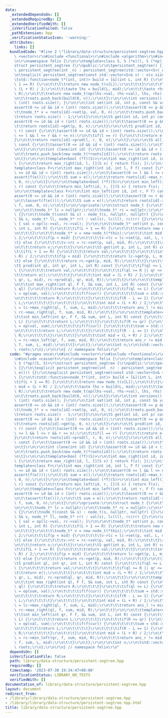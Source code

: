 ```yaml
---
data:
  _extendedDependsOn: []
  _extendedRequiredBy: []
  _extendedVerifiedWith: []
  _isVerificationFailed: false
  _pathExtension: hpp
  _verificationStatusIcon: ':warning:'
  attributes:
    links: []
  bundledCode: "#line 2 \"library/data-structure/persistent-segtree.hpp\"\n#include\
    \ <vector>\r\n#include <functional>\r\n#include <algorithm>\r\n#include <cassert>\r\
    \n\r\nnamespace felix {\r\n\r\ntemplate<class S, S (*e)(), S (*op)(S, S)>\r\n\
    struct persistent_segtree {\r\npublic:\r\n\tpersistent_segtree() {}\r\n\texplicit\
    \ persistent_segtree(int _n) : persistent_segtree(std::vector<S>(_n, e())) {}\r\
    \n\texplicit persistent_segtree(const std::vector<S>& v) : n(v.size()) {\r\n\t\
    \tstd::function<node_t*(int, int)> build = [&](int L, int R) {\r\n\t\t\tif(L +\
    \ 1 == R) {\r\n\t\t\t\treturn new node_t(v[L]);\r\n\t\t\t}\r\n\t\t\tint mid =\
    \ (L + R) / 2;\r\n\t\t\tauto lhs = build(L, mid);\r\n\t\t\tauto rhs = build(mid,\
    \ R);\r\n\t\t\treturn new node_t(op(lhs->val, rhs->val), lhs, rhs);\r\n\t\t};\r\
    \n\t\troots.push_back(build(0, n));\r\n\t}\r\n\r\n\tint versions() const { return\
    \ (int) roots.size(); }\r\n\r\n\tint set(int id, int p, const S& val) {\r\n\t\t\
    assert(0 <= id && id < (int) roots.size());\r\n\t\tassert(0 <= p && p < n);\r\n\
    \t\tnode_t* v = roots[id]->set(p, val, 0, n);\r\n\t\troots.push_back(v);\r\n\t\
    \treturn roots.size() - 1;\r\n\t}\r\n\r\n\tS get(int id, int p) const {\r\n\t\t\
    assert(0 <= id && id < (int) roots.size());\r\n\t\tassert(0 <= p && p < n);\r\n\
    \t\treturn roots[id]->get(p, 0, n);\r\n\t}\r\n\r\n\tS prod(int id, int l, int\
    \ r) const {\r\n\t\tassert(0 <= id && id < (int) roots.size());\r\n\t\tassert(0\
    \ <= l && l <= r && r <= n);\r\n\t\tif(l == r) {\r\n\t\t\treturn e();\r\n\t\t\
    }\r\n\t\treturn roots[id]->prod(l, r, 0, n);\r\n\t}\r\n\r\n\tS all_prod(int id)\
    \ const {\r\n\t\tassert(0 <= id && id < (int) roots.size());\r\n\t\treturn roots[id]->val;\r\
    \n\t}\r\n\r\n\tint clone(int id) {\r\n\t\tassert(0 <= id && id < (int) roots.size());\r\
    \n\t\troots.push_back(new node_t(*roots[id]));\r\n\t\treturn roots.size() - 1;\r\
    \n\t}\r\n\r\n\ttemplate<bool (*f)(S)>\r\n\tint max_right(int id, int l) const\
    \ {\r\n\t\treturn max_right(id, l, [](S x) { return f(x); });\r\n\t}\r\n\r\n\t\
    template<class F>\r\n\tint max_right(int id, int l, F f) const {\r\n\t\tassert(0\
    \ <= id && id < (int) roots.size());\r\n\t\tassert(0 <= l && l <= n);\r\n\t\t\
    assert(f(e()));\r\n\t\tS sum = e();\r\n\t\treturn roots[id]->max_right(l, f, sum,\
    \ 0, n);\r\n\t}\r\n\r\n\ttemplate<bool (*f)(S)>\r\n\tint min_left(int id, int\
    \ r) const {\r\n\t\treturn min_left(id, r, [](S x) { return f(x); });\r\n\t}\r\
    \n\r\n\ttemplate<class F>\r\n\tint min_left(int id, int r, F f) const {\r\n\t\t\
    assert(0 <= id && id < (int) roots.size());\r\n\t\tassert(0 <= r && r <= n);\r\
    \n\t\tassert(f(e()));\r\n\t\tS sum = e();\r\n\t\treturn roots[id]->min_left(r,\
    \ f, sum, 0, n);\r\n\t}\r\n\r\nprivate:\r\n\tstruct node_t {\r\n\t\tS val = e();\r\
    \n\r\n\t\tnode_t* lc = nullptr;\r\n\t\tnode_t* rc = nullptr;\r\n\r\n\t\tnode_t()\
    \ {}\r\n\t\tnode_t(const S& s) : node_t(s, nullptr, nullptr) {}\r\n\t\tnode_t(const\
    \ S& s, node_t* ll, node_t* rr) : val(s), lc(ll), rc(rr) {}\r\n\r\n\t\tvoid pull()\
    \ { val = op(lc->val, rc->val); }\r\n\r\n\t\tnode_t* set(int p, const S& val,\
    \ int L, int R) {\r\n\t\t\tif(L + 1 == R) {\r\n\t\t\t\treturn new node_t(val);\r\
    \n\t\t\t}\r\n\t\t\tnode_t* v = new node_t(*this);\r\n\t\t\tint mid = (L + R) /\
    \ 2;\r\n\t\t\tif(p < mid) {\r\n\t\t\t\tv->lc = lc->set(p, val, L, mid);\r\n\t\t\
    \t} else {\r\n\t\t\t\tv->rc = rc->set(p, val, mid, R);\r\n\t\t\t}\r\n\t\t\tv->pull();\r\
    \n\t\t\treturn v;\r\n\t\t}\r\n\r\n\t\tS get(int p, int L, int R) const {\r\n\t\
    \t\tif(L + 1 == R) {\r\n\t\t\t\treturn val;\r\n\t\t\t}\r\n\t\t\tint mid = (L +\
    \ R) / 2;\r\n\t\t\tif(p < mid) {\r\n\t\t\t\treturn lc->get(p, L, mid);\r\n\t\t\
    \t} else {\r\n\t\t\t\treturn rc->get(p, mid, R);\r\n\t\t\t}\r\n\t\t}\r\n\r\n\t\
    \tS prod(int ql, int qr, int L, int R) const {\r\n\t\t\tif(ql <= L && R <= qr)\
    \ {\r\n\t\t\t\treturn val;\r\n\t\t\t}\r\n\t\t\tif(ql >= R || qr <= L) {\r\n\t\t\
    \t\treturn e();\r\n\t\t\t}\r\n\t\t\tint mid = (L + R) / 2;\r\n\t\t\treturn op(lc->prod(ql,\
    \ qr, L, mid), rc->prod(ql, qr, mid, R));\r\n\t\t}\r\n\r\n\t\ttemplate<class F>\r\
    \n\t\tint max_right(int ql, F f, S& sum, int L, int R) const {\r\n\t\t\tif(R <=\
    \ ql) {\r\n\t\t\t\treturn R;\r\n\t\t\t}\r\n\t\t\tif(ql <= L) {\r\n\t\t\t\tS cur\
    \ = op(sum, val);\r\n\t\t\t\tif(f(cur)) {\r\n\t\t\t\t\tsum = std::move(cur);\r\
    \n\t\t\t\t\treturn R;\r\n\t\t\t\t}\r\n\t\t\t\tif(R - L == 1) {\r\n\t\t\t\t\treturn\
    \ L;\r\n\t\t\t\t}\r\n\t\t\t}\r\n\t\t\tint mid = (L + R) / 2;\r\n\t\t\tint ans_l\
    \ = lc->max_right(ql, f, sum, L, mid);\r\n\t\t\treturn ans_l != mid ? ans_l :\
    \ rc->max_right(ql, f, sum, mid, R);\r\n\t\t}\r\n\r\n\t\ttemplate<class F>\r\n\
    \t\tint min_left(int qr, F f, S& sum, int L, int R) const {\r\n\t\t\tif(qr <=\
    \ L) {\r\n\t\t\t\treturn L;\r\n\t\t\t}\r\n\t\t\tif(R <= qr) {\r\n\t\t\t\tS cur\
    \ = op(val, sum);\r\n\t\t\t\tif(f(cur)) {\r\n\t\t\t\t\tsum = std::move(cur);\r\
    \n\t\t\t\t\treturn L;\r\n\t\t\t\t}\r\n\t\t\t\tif(R - L == 1) {\r\n\t\t\t\t\treturn\
    \ R;\r\n\t\t\t\t}\r\n\t\t\t}\r\n\t\t\tint mid = (L + R) / 2;\r\n\t\t\tint ans_r\
    \ = rc->min_left(qr, f, sum, mid, R);\r\n\t\t\treturn ans_r != mid ? ans_r : lc->min_left(qr,\
    \ f, sum, L, mid);\r\n\t\t}\r\n\t};\r\n\r\n\tint n;\r\n\tstd::vector<node_t*>\
    \ roots;\r\n};\r\n\r\n} // namespace felix\r\n"
  code: "#pragma once\r\n#include <vector>\r\n#include <functional>\r\n#include <algorithm>\r\
    \n#include <cassert>\r\n\r\nnamespace felix {\r\n\r\ntemplate<class S, S (*e)(),\
    \ S (*op)(S, S)>\r\nstruct persistent_segtree {\r\npublic:\r\n\tpersistent_segtree()\
    \ {}\r\n\texplicit persistent_segtree(int _n) : persistent_segtree(std::vector<S>(_n,\
    \ e())) {}\r\n\texplicit persistent_segtree(const std::vector<S>& v) : n(v.size())\
    \ {\r\n\t\tstd::function<node_t*(int, int)> build = [&](int L, int R) {\r\n\t\t\
    \tif(L + 1 == R) {\r\n\t\t\t\treturn new node_t(v[L]);\r\n\t\t\t}\r\n\t\t\tint\
    \ mid = (L + R) / 2;\r\n\t\t\tauto lhs = build(L, mid);\r\n\t\t\tauto rhs = build(mid,\
    \ R);\r\n\t\t\treturn new node_t(op(lhs->val, rhs->val), lhs, rhs);\r\n\t\t};\r\
    \n\t\troots.push_back(build(0, n));\r\n\t}\r\n\r\n\tint versions() const { return\
    \ (int) roots.size(); }\r\n\r\n\tint set(int id, int p, const S& val) {\r\n\t\t\
    assert(0 <= id && id < (int) roots.size());\r\n\t\tassert(0 <= p && p < n);\r\n\
    \t\tnode_t* v = roots[id]->set(p, val, 0, n);\r\n\t\troots.push_back(v);\r\n\t\
    \treturn roots.size() - 1;\r\n\t}\r\n\r\n\tS get(int id, int p) const {\r\n\t\t\
    assert(0 <= id && id < (int) roots.size());\r\n\t\tassert(0 <= p && p < n);\r\n\
    \t\treturn roots[id]->get(p, 0, n);\r\n\t}\r\n\r\n\tS prod(int id, int l, int\
    \ r) const {\r\n\t\tassert(0 <= id && id < (int) roots.size());\r\n\t\tassert(0\
    \ <= l && l <= r && r <= n);\r\n\t\tif(l == r) {\r\n\t\t\treturn e();\r\n\t\t\
    }\r\n\t\treturn roots[id]->prod(l, r, 0, n);\r\n\t}\r\n\r\n\tS all_prod(int id)\
    \ const {\r\n\t\tassert(0 <= id && id < (int) roots.size());\r\n\t\treturn roots[id]->val;\r\
    \n\t}\r\n\r\n\tint clone(int id) {\r\n\t\tassert(0 <= id && id < (int) roots.size());\r\
    \n\t\troots.push_back(new node_t(*roots[id]));\r\n\t\treturn roots.size() - 1;\r\
    \n\t}\r\n\r\n\ttemplate<bool (*f)(S)>\r\n\tint max_right(int id, int l) const\
    \ {\r\n\t\treturn max_right(id, l, [](S x) { return f(x); });\r\n\t}\r\n\r\n\t\
    template<class F>\r\n\tint max_right(int id, int l, F f) const {\r\n\t\tassert(0\
    \ <= id && id < (int) roots.size());\r\n\t\tassert(0 <= l && l <= n);\r\n\t\t\
    assert(f(e()));\r\n\t\tS sum = e();\r\n\t\treturn roots[id]->max_right(l, f, sum,\
    \ 0, n);\r\n\t}\r\n\r\n\ttemplate<bool (*f)(S)>\r\n\tint min_left(int id, int\
    \ r) const {\r\n\t\treturn min_left(id, r, [](S x) { return f(x); });\r\n\t}\r\
    \n\r\n\ttemplate<class F>\r\n\tint min_left(int id, int r, F f) const {\r\n\t\t\
    assert(0 <= id && id < (int) roots.size());\r\n\t\tassert(0 <= r && r <= n);\r\
    \n\t\tassert(f(e()));\r\n\t\tS sum = e();\r\n\t\treturn roots[id]->min_left(r,\
    \ f, sum, 0, n);\r\n\t}\r\n\r\nprivate:\r\n\tstruct node_t {\r\n\t\tS val = e();\r\
    \n\r\n\t\tnode_t* lc = nullptr;\r\n\t\tnode_t* rc = nullptr;\r\n\r\n\t\tnode_t()\
    \ {}\r\n\t\tnode_t(const S& s) : node_t(s, nullptr, nullptr) {}\r\n\t\tnode_t(const\
    \ S& s, node_t* ll, node_t* rr) : val(s), lc(ll), rc(rr) {}\r\n\r\n\t\tvoid pull()\
    \ { val = op(lc->val, rc->val); }\r\n\r\n\t\tnode_t* set(int p, const S& val,\
    \ int L, int R) {\r\n\t\t\tif(L + 1 == R) {\r\n\t\t\t\treturn new node_t(val);\r\
    \n\t\t\t}\r\n\t\t\tnode_t* v = new node_t(*this);\r\n\t\t\tint mid = (L + R) /\
    \ 2;\r\n\t\t\tif(p < mid) {\r\n\t\t\t\tv->lc = lc->set(p, val, L, mid);\r\n\t\t\
    \t} else {\r\n\t\t\t\tv->rc = rc->set(p, val, mid, R);\r\n\t\t\t}\r\n\t\t\tv->pull();\r\
    \n\t\t\treturn v;\r\n\t\t}\r\n\r\n\t\tS get(int p, int L, int R) const {\r\n\t\
    \t\tif(L + 1 == R) {\r\n\t\t\t\treturn val;\r\n\t\t\t}\r\n\t\t\tint mid = (L +\
    \ R) / 2;\r\n\t\t\tif(p < mid) {\r\n\t\t\t\treturn lc->get(p, L, mid);\r\n\t\t\
    \t} else {\r\n\t\t\t\treturn rc->get(p, mid, R);\r\n\t\t\t}\r\n\t\t}\r\n\r\n\t\
    \tS prod(int ql, int qr, int L, int R) const {\r\n\t\t\tif(ql <= L && R <= qr)\
    \ {\r\n\t\t\t\treturn val;\r\n\t\t\t}\r\n\t\t\tif(ql >= R || qr <= L) {\r\n\t\t\
    \t\treturn e();\r\n\t\t\t}\r\n\t\t\tint mid = (L + R) / 2;\r\n\t\t\treturn op(lc->prod(ql,\
    \ qr, L, mid), rc->prod(ql, qr, mid, R));\r\n\t\t}\r\n\r\n\t\ttemplate<class F>\r\
    \n\t\tint max_right(int ql, F f, S& sum, int L, int R) const {\r\n\t\t\tif(R <=\
    \ ql) {\r\n\t\t\t\treturn R;\r\n\t\t\t}\r\n\t\t\tif(ql <= L) {\r\n\t\t\t\tS cur\
    \ = op(sum, val);\r\n\t\t\t\tif(f(cur)) {\r\n\t\t\t\t\tsum = std::move(cur);\r\
    \n\t\t\t\t\treturn R;\r\n\t\t\t\t}\r\n\t\t\t\tif(R - L == 1) {\r\n\t\t\t\t\treturn\
    \ L;\r\n\t\t\t\t}\r\n\t\t\t}\r\n\t\t\tint mid = (L + R) / 2;\r\n\t\t\tint ans_l\
    \ = lc->max_right(ql, f, sum, L, mid);\r\n\t\t\treturn ans_l != mid ? ans_l :\
    \ rc->max_right(ql, f, sum, mid, R);\r\n\t\t}\r\n\r\n\t\ttemplate<class F>\r\n\
    \t\tint min_left(int qr, F f, S& sum, int L, int R) const {\r\n\t\t\tif(qr <=\
    \ L) {\r\n\t\t\t\treturn L;\r\n\t\t\t}\r\n\t\t\tif(R <= qr) {\r\n\t\t\t\tS cur\
    \ = op(val, sum);\r\n\t\t\t\tif(f(cur)) {\r\n\t\t\t\t\tsum = std::move(cur);\r\
    \n\t\t\t\t\treturn L;\r\n\t\t\t\t}\r\n\t\t\t\tif(R - L == 1) {\r\n\t\t\t\t\treturn\
    \ R;\r\n\t\t\t\t}\r\n\t\t\t}\r\n\t\t\tint mid = (L + R) / 2;\r\n\t\t\tint ans_r\
    \ = rc->min_left(qr, f, sum, mid, R);\r\n\t\t\treturn ans_r != mid ? ans_r : lc->min_left(qr,\
    \ f, sum, L, mid);\r\n\t\t}\r\n\t};\r\n\r\n\tint n;\r\n\tstd::vector<node_t*>\
    \ roots;\r\n};\r\n\r\n} // namespace felix\r\n"
  dependsOn: []
  isVerificationFile: false
  path: library/data-structure/persistent-segtree.hpp
  requiredBy: []
  timestamp: '2023-07-30 19:34:47+08:00'
  verificationStatus: LIBRARY_NO_TESTS
  verifiedWith: []
documentation_of: library/data-structure/persistent-segtree.hpp
layout: document
redirect_from:
- /library/library/data-structure/persistent-segtree.hpp
- /library/library/data-structure/persistent-segtree.hpp.html
title: library/data-structure/persistent-segtree.hpp
---
```


